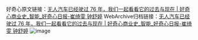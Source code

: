 好奇心原文链接：[无人汽车已经驶过 76 年，我们一起看看它的过去与现在 | 好奇心商业史_智能_好奇心日报-崔绮雯 钟舒婷](https://www.qdaily.com/articles/10057.html)
WebArchive归档链接：[无人汽车已经驶过 76 年，我们一起看看它的过去与现在 | 好奇心商业史_智能_好奇心日报-崔绮雯 钟舒婷](http://web.archive.org/web/20160808080810/http://www.qdaily.com/articles/10057.html)
![image](http://ww3.sinaimg.cn/large/007d5XDply1g3vuwu1eb6j30u0a094qq)